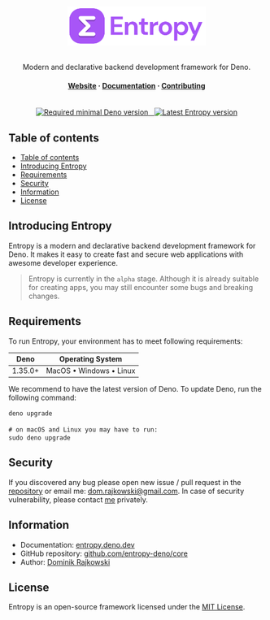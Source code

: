 <div align="center">
  <img src="./.github/logo-full.png" height="76" alt="Logo">

<br>
  <br>

<p align="center">
    Modern and declarative backend development framework for Deno.
  </p>

<h4>
    <a href="https://entropy.deno.dev" target="_blank">Website</a>
    <span> · </span>
    <a href="https://entropy.deno.dev/docs/introducing-entropy" target="_blank">Documentation</a>
    <span> · </span>
    <a href="https://entropy.deno.dev/docs/more/contributing" target="_blank">Contributing</a>
  </h4>

<br>

<a href="https://deno.land/x/entropy" target="_blank">
    <img src="https://shield.deno.dev/deno/%5E1.35.0" alt="Required minimal Deno version">
    &nbsp;
    <img src="https://shield.deno.dev/x/entropy" alt="Latest Entropy version">
  </a>

<br>
</div>

## Table of contents

- [Table of contents](#table-of-contents)
- [Introducing Entropy](#introducing-entropy)
- [Requirements](#requirements)
- [Security](#security)
- [Information](#information)
- [License](#license)

## Introducing Entropy

Entropy is a modern and declarative backend development framework for Deno. It makes
it easy to create fast and secure web applications with awesome developer experience.

> Entropy is currently in the `alpha` stage. Although it is already suitable for
> creating apps, you may still encounter some bugs and breaking changes.

## Requirements

To run Entropy, your environment has to meet following requirements:

| Deno    | Operating System        |
| ------- | ----------------------- |
| 1.35.0+ | MacOS • Windows • Linux |

We recommend to have the latest version of Deno. To update Deno, run the following
command:

```shell
deno upgrade

# on macOS and Linux you may have to run:
sudo deno upgrade
```

## Security

If you discovered any bug please open new issue / pull request in the
[repository](https://github.com/entropy-deno/core) or email me:
dom.rajkowski@gmail.com. In case of security vulnerability, please contact
[me](https://github.com/dominiq007) privately.

## Information

- Documentation:
  [entropy.deno.dev](https://entropy.deno.dev/docs/introducing-entropy)
- GitHub repository:
  [github.com/entropy-deno/core](https://github.com/entropy-deno/core)
- Author: [Dominik Rajkowski](https://github.com/dominiq007)

## License

Entropy is an open-source framework licensed under the
[MIT License](https://github.com/entropy-deno/core/blob/main/LICENSE).
